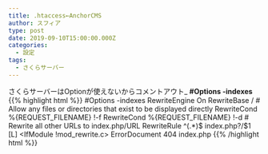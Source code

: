 ```yaml
---
title: .htaccess←AnchorCMS
author: スフィア
type: post
date: 2019-09-10T15:00:00.000Z
categories:
  - 設定
tags:
  - さくらサーバー
---
```

さくらサーバーはOptionが使えないからコメントアウト_
**\#Options -indexes**
{{% highlight html %}}
#Options -indexes
<IfModule mod_rewrite.c>
RewriteEngine On
RewriteBase /
\# Allow any files or directories that exist to be displayed directly
RewriteCond %{REQUEST_FILENAME} !-f
RewriteCond %{REQUEST_FILENAME} !-d
\# Rewrite all other URLs to index.php/URL
RewriteRule ^(.*)$ index.php?/$1 \[L]
</IfModule>
<IfModule !mod_rewrite.c>
ErrorDocument 404 index.php
</IfModule>
{{% /highlight html %}}
